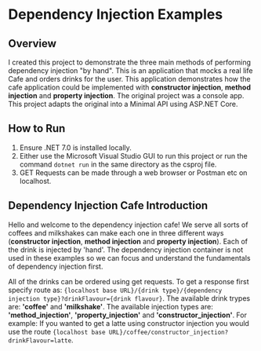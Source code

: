 # Dependency Injection Examples

## Overview

I created this project to demonstrate the three main methods of performing dependency injection "by hand". This is an application that
mocks a real life Cafe and orders drinks for the user. This application demonstrates how the cafe application could be implemented 
with **constructor injection**, **method injection** and **property injection**. The original project was a console app. This project 
adapts the original into a Minimal API using ASP.NET Core.

## How to Run
1. Ensure .NET 7.0 is installed locally.
2. Either use the Microsoft Visual Studio GUI to run this project or run the command ```dotnet run``` in the same directory as the csproj file.
3. GET Requests can be made through a web browser or Postman etc on localhost.

## Dependency Injection Cafe Introduction
Hello and welcome to the dependency injection cafe! We serve all sorts of coffees and milkshakes can make each one in three different ways (**constructor injection**, 
**method injection** and **property injection**). Each of the drink is injected by 'hand'. The dependency injection container is not used in these examples so we can 
focus and understand the fundamentals of dependency injection first.

All of the drinks can be ordered using get requests.
To get a response first specify route as: ```{localhost base URL}/{drink type}/{dependency injection type}?drinkFlavour={drink flavour}```. 
The available drink trypes are: **'coffee'** and **'milkshake'**. 
The available injection types are: **'method_injection'**, **'property_injection'** and **'constructor_injection'**. 
For example: If you wanted to get a latte using constructor injection you would use the route ```{localhost base URL}/coffee/constructor_injection?drinkFlavour=latte```.
